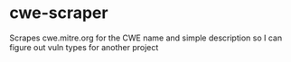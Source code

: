 # cwe-scraper
Scrapes cwe.mitre.org for the CWE name and simple description so I can figure out vuln types for another project
